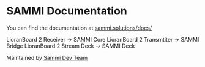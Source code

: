# SAMMI Documentation 
You can find the documentation at [sammi.solutions/docs/](https://sammi.solutions/docs)

LioranBoard 2 Receiver -> SAMMI Core
LioranBoard 2 Transmtiter -> SAMMI Bridge
LioranBoard 2 Stream Deck -> SAMMI Deck

Maintained by [Sammi Dev Team](https://www.patreon.com/sammidevs?fan_landing=true)



 
